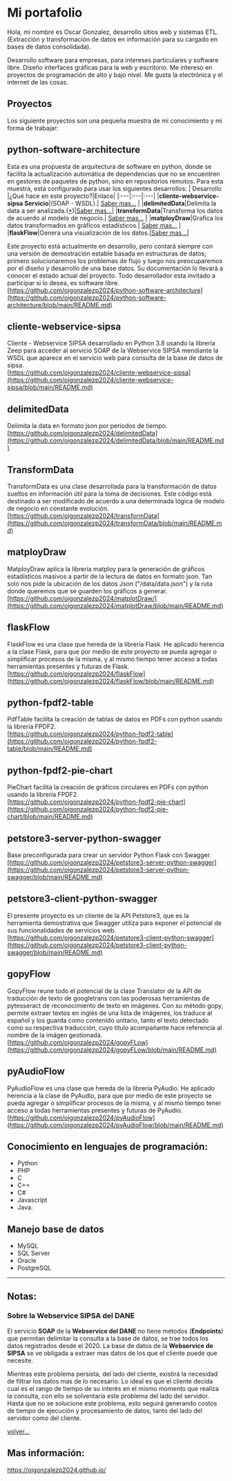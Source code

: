 # Mi portafolio
Hola, mi nombre es Oscar Gonzalez, desarrollo sitios web y sistemas ETL. (Extracción y transformación de datos en información para su cargado en bases de datos consolidada). 

Desarrollo software para empresas, para intereses particulares y software libre. Diseño interfaces gráficas para la web y escritorio. Me intereso en proyectos de programación de alto y bajo nivel. Me gusta la electrónica y el internet de las cosas. 

## Proyectos
Los siguiente proyectos son una pequeña muestra de mi conocimiento y mi forma de trabajar:  

## python-software-architecture
Esta es una propuesta de arquitectura de software en python, donde se facilita la actualización automática de dependencias que no se encuentren en gestores de paquetes de python, sino en repositorios remotos. Para esta muestra, está configurado para usar los siguientes desarrollos:
| Desarrollo |¿Qué hace en este proyecto?|Enlace|
|:---|:---|:---|
|<b>cliente-webservice-sipsa Servicio</b>|(SOAP - WSDL).| [Saber mas...](https://github.com/oigonzalezp2024/oigonzalezp2024.github.io/blob/main/README.md#cliente-webservice-sipsa) |
|<b>delimitedData</b>|Delimita la data a ser analizada.([*](https://github.com/oigonzalezp2024/oigonzalezp2024.github.io/blob/main/README.md#sobre-la-webservice-sipsa-del-dane))|[Saber mas...](https://github.com/oigonzalezp2024/oigonzalezp2024.github.io/blob/main/README.md#delimiteddata)|
|<b>transformData</b>|Transforma los datos de acuerdo al modelo de negocio.| [Saber mas...](https://github.com/oigonzalezp2024/oigonzalezp2024.github.io/blob/main/README.md#transformdata) |
|<b>matployDraw</b>|Grafica los datos transformados en gráficos estadísticos.| [Saber mas...](https://github.com/oigonzalezp2024/oigonzalezp2024.github.io/blob/main/README.md#matployDraw) |
|<b>flaskFlow</b>|Genera una visualización de los datos.|[Saber mas...](https://github.com/oigonzalezp2024/oigonzalezp2024.github.io/blob/main/README.md#flaskFlow)|

Este proyecto está actualmente en desarrollo, pero contará siempre con una versión de demostración estable basada en estructuras de datos; primero solucionaremos los problemas de flujo y luego nos preocuparemos por el diseño y desarrollo de una base datos.  Su documentación lo llevará a conocer el estado actual del proyecto.  Todo desarrollador esta invitado a participar si lo desea, es software libre.
[https://github.com/oigonzalezp2024/python-software-architecture](https://github.com/oigonzalezp2024/python-software-architecture/blob/main/README.md)

## cliente-webservice-sipsa
Cliente - Webservice SIPSA desarrollado en Python 3.8 usando la librería Zeep para acceder al servicio SOAP de la Webservice SIPSA mendiante la WSDL que aparece en el servicio web para consulta de la base de datos de sipsa.  
[https://github.com/oigonzalezp2024/cliente-webservice-sipsa](https://github.com/oigonzalezp2024/cliente-webservice-sipsa/blob/main/README.md)

## delimitedData
Delimita la data en formato json por periodos de tiempo.  
[https://github.com/oigonzalezp2024/delimitedData](https://github.com/oigonzalezp2024/delimitedData/blob/main/README.md)

## TransformData  
TransformData es una clase desarrollada para la transformación de datos sueltos en información útil para la toma de decisiones. Este código está destinado a ser modificado de acuerdo a una determinada lógica de modelo de negocio en constante evolución.
[https://github.com/oigonzalezp2024/transformData](https://github.com/oigonzalezp2024/transformData/blob/main/README.md)

## matployDraw
MatployDraw aplica la librería matploy para la generación de gráficos estadísticos masivos a partir de la lectura de datos en formato json. Tan solo nos pide la ubicación de los datos Json ("/data/data.json") y la ruta donde queremos que se guarden los gráficos a generar.  
[https://github.com/oigonzalezp2024/matplotDraw/](https://github.com/oigonzalezp2024/matplotDraw/blob/main/README.md)

## flaskFlow
FlaskFlow es una clase que hereda de la librería Flask. He aplicado herencia a la clase Flask, para que por medio de este proyecto se pueda agregar o simplificar procesos de la misma, y al mismo tiempo tener acceso a todas herramientas presentes y futuras de Flask.  
[https://github.com/oigonzalezp2024/flaskFlow](https://github.com/oigonzalezp2024/flaskFlow/blob/main/README.md)

## python-fpdf2-table
PdfTable facilita la creación de tablas de datos en PDFs con python usando la librería FPDF2.  
[https://github.com/oigonzalezp2024/python-fpdf2-table](https://github.com/oigonzalezp2024/python-fpdf2-table/blob/main/README.md)

## python-fpdf2-pie-chart
PieChart facilita la creación de gráficos circulares en PDFs con python usando la librería FPDF2.  
[https://github.com/oigonzalezp2024/python-fpdf2-pie-chart](https://github.com/oigonzalezp2024/python-fpdf2-pie-chart/blob/main/README.md)

## petstore3-server-python-swagger
Base preconfigurada para crear un servidor Python Flask con Swagger.  
[https://github.com/oigonzalezp2024/petstore3-server-python-swagger](https://github.com/oigonzalezp2024/petstore3-server-python-swagger/blob/main/README.md)

## petstore3-client-python-swagger
El presente proyecto es un cliente de la API Petstore3, que es la herramienta demostrativa que Swagger utiliza para exponer el potencial de sus funcionalidades de servicios web.  
[https://github.com/oigonzalezp2024/petstore3-client-python-swagger](https://github.com/oigonzalezp2024/petstore3-client-python-swagger/blob/main/README.md)

## gopyFlow
GopyFlow reune todo el potencial de la clase Translator de la API de traducción de texto de googletrans con las poderosas herramientas de pytesseract de reconocimiento de texto en imágenes. Con su método gopy, permite extraer textos en inglés de una lista de imágenes, los traduce al español y los guarda como contenido unitario, tanto el texto detectado como su respectiva traducción, cuyo título acompañante hace referencia al nombre de la imágen gestionada.  
[https://github.com/oigonzalezp2024/gopyFLow](https://github.com/oigonzalezp2024/gopyFLow/blob/main/README.md)

## pyAudioFlow
PyAudioFlow es una clase que hereda de la librería PyAudio. He aplicado herencia a la clase de PyAudio, para que por medio de este proyecto se pueda agregar o simplificar procesos de la misma, y al mismo tiempo tener acceso a todas herramientas presentes y futuras de PyAudio.  
[https://github.com/oigonzalezp2024/pyAudioFlow](https://github.com/oigonzalezp2024/pyAudioFlow/blob/main/README.md)

## Conocimiento en lenguajes de programación:
- Python
- PHP
- C
- C++
- C#
- Javascript
- Java.

## Manejo base de datos
- MySQL
- SQL Server
- Oracle
- PostgreSQL

--- 
## Notas:

### Sobre la Webservice SIPSA del DANE
El servicio <b>SOAP</b> de la <b>Webservice del DANE</b> no tiene métodos (<b>Endpoints</b>) que permitan delimitar la consulta a la base de datos, se trae todos los datos registrados desde el 2020. La base de datos de la <b>Webservice de SIPSA</b> se ve obligada a extraer mas datos de los que el cliente puede que necesite.

Mientras este problema persista, del lado del cliente, existirá la necesidad de filtrar los datos mas de lo necesario. Lo ideal es que el cliente decida cual es el rango de tiempo de su interés en el mismo momento que realiza la consulta, con ello se solventaría este problema del lado del servidor. Hasta que no se solucione este problema, esto seguirá generando costos de tiempo de ejecución y procesamiento de datos, tanto del lado del servidor como del cliente.

[volver...](https://github.com/oigonzalezp2024/oigonzalezp2024.github.io/blob/main/README.md#python-software-architecture)

## Mas información:  
https://oigonzalezp2024.github.io/
